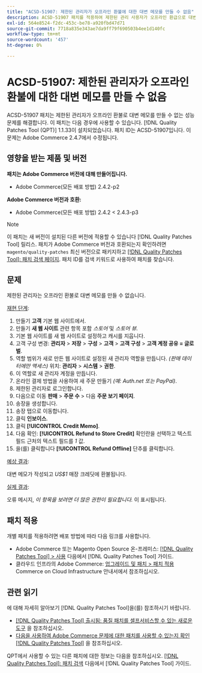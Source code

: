 ```yaml
---
title: "ACSD-51907: 제한된 관리자가 오프라인 환불에 대한 대변 메모를 만들 수 없음"
description: ACSD-51907 패치를 적용하여 제한된 관리 사용자가 오프라인 환급으로 대변 메모를 만들 수 없는 Adobe Commerce 문제를 해결합니다.
exl-id: 564e8524-f2dc-453c-be78-a920fbd47d71
source-git-commit: 7718a835e343ae7da9ff79f690503b4ee1d140fc
workflow-type: tm+mt
source-wordcount: '457'
ht-degree: 0%

---
```


# ACSD-51907: 제한된 관리자가 오프라인 환불에 대한 대변 메모를 만들 수 없음

ACSD-51907 패치는 제한된 관리자가 오프라인 환불로 대변 메모를 만들 수 없는 성능 문제를 해결합니다. 이 패치는 다음 경우에 사용할 수 있습니다. [!DNL Quality Patches Tool (QPT)] 1.1.33이 설치되었습니다. 패치 ID는 ACSD-51907입니다. 이 문제는 Adobe Commerce 2.4.7에서 수정됩니다.

## 영향을 받는 제품 및 버전

**패치는 Adobe Commerce 버전에 대해 만들어집니다.**

* Adobe Commerce(모든 배포 방법) 2.4.2-p2

**Adobe Commerce 버전과 호환:**

* Adobe Commerce(모든 배포 방법) 2.4.2 &lt; 2.4.3-p3

>[!NOTE]
>
>이 패치는 새 버전이 설치된 다른 버전에 적용할 수 있습니다 [!DNL Quality Patches Tool] 릴리스. 패치가 Adobe Commerce 버전과 호환되는지 확인하려면 `magento/quality-patches` 최신 버전으로 패키지하고 [[!DNL Quality Patches Tool]: 패치 검색 페이지](https://experienceleague.adobe.com/tools/commerce-quality-patches/index.html). 패치 ID를 검색 키워드로 사용하여 패치를 찾습니다.

## 문제

제한된 관리자는 오프라인 환불로 대변 메모를 만들 수 없습니다.

<u>재현 단계</u>:

1. 만들기 **고객** 기본 웹 사이트에서.
1. 만들기 **새 웹 사이트** 관련 항목 포함 *스토어* 및 *스토어 뷰*.
1. 기본 웹 사이트를 새 웹 사이트로 설정하고 캐시를 지웁니다.
1. 고객 구성 변경: **관리자** > **저장** > **구성** > **고객** > **고객 구성** > **고객 계정 공유 = 글로벌**.
1. 역할 범위가 새로 만든 웹 사이트로 설정된 새 관리자 역할을 만듭니다. *(판매 데이터에만 액세스)* 위치: **관리자** > **시스템** > **권한**.
1. 이 역할로 새 관리자 계정을 만듭니다.
1. 온라인 결제 방법을 사용하여 새 주문 만들기 *(예: Auth.net 또는 PayPal)*.
1. 제한된 관리자로 로그인합니다.
1. 다음으로 이동 **판매** > **주문 수** > 다음 **주문 보기 페이지**.
1. 송장을 생성합니다.
1. 송장 탭으로 이동합니다.
1. 클릭 **인보이스**.
1. 클릭 **[!UICONTROL Credit Memo]**.
1. 다음 확인: **[!UICONTROL Refund to Store Credit]** 확인란을 선택하고 텍스트 필드 근처의 텍스트 필드를 *1* 값.
1. 을(를) 클릭합니다 **[!UICONTROL Refund Offline]** 단추를 클릭합니다.

<u>예상 결과</u>:

대변 메모가 작성되고 *US$1* 매장 크레딧에 환불됩니다.

<u>실제 결과</u>:

오류 메시지, *이 항목을 보려면 더 많은 권한이 필요합니다.* 이 표시됩니다.

## 패치 적용

개별 패치를 적용하려면 배포 방법에 따라 다음 링크를 사용합니다.

* Adobe Commerce 또는 Magento Open Source 온-프레미스: [[!DNL Quality Patches Tool] > 사용](https://experienceleague.adobe.com/docs/commerce-operations/tools/quality-patches-tool/usage.html) 다음에서 [!DNL Quality Patches Tool] 가이드.
* 클라우드 인프라의 Adobe Commerce: [업그레이드 및 패치 > 패치 적용](https://experienceleague.adobe.com/docs/commerce-cloud-service/user-guide/develop/upgrade/apply-patches.html) Commerce on Cloud Infrastructure 안내서에서 참조하십시오.

## 관련 읽기

에 대해 자세히 알아보기 [!DNL Quality Patches Tool]을(를) 참조하시기 바랍니다.

* [[!DNL Quality Patches Tool] 출시됨: 품질 패치를 셀프서비스할 수 있는 새로운 도구](/help/announcements/adobe-commerce-announcements/magento-quality-patches-released-new-tool-to-self-serve-quality-patches.md) 을 참조하십시오.
* [다음을 사용하여 Adobe Commerce 문제에 대한 패치를 사용할 수 있는지 확인 [!DNL Quality Patches Tool]](/help/support-tools/patches-available-in-qpt-tool/check-patch-for-magento-issue-with-magento-quality-patches.md) 을 참조하십시오.

QPT에서 사용할 수 있는 다른 패치에 대한 정보는 다음을 참조하십시오. [[!DNL Quality Patches Tool]: 패치 검색](https://experienceleague.adobe.com/tools/commerce-quality-patches/index.html) 다음에서 [!DNL Quality Patches Tool] 가이드.
